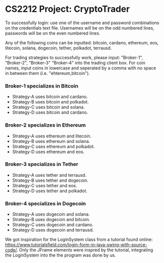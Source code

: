# CS2212 Project: CryptoTrader
To successfully login: use one of the username and password combinations on the credentials text file. Usernames will be on the odd numbered lines, passwords will be on the even numbered lines.

Any of the following coins can be inputted: bitcoin, cardano, ethereum, eos, litecoin, solana, dogecoin, tether, polkadot, terrausd.

For trading strategies to successfully work, please input: "Broker-1", "Broker-2", "Broker-3" "Broker-4" into the trading client box. For coin names, input coins in lowercase and seperated by a comma with no space in between them (i.e. "ehtereum,bitcoin").

### Broker-1 specializes in Bitcoin
- Strategy-A uses bitcoin and cardano.
- Strategy-B uses bitcoin and polkadot.
- Strategy-C uses bitcoin and solana.
- Strategy-D uses bitcoin and cardano.

### Broker-2 specializes in Ethereum
- Strategy-A uses ethereum and litecoin.
- Strategy-B uses ethereum and solana.
- Strategy-C uses ethereum and polkadot.
- Strategy-D uses ethereum and eos.

### Broker-3 specializes in Tether
- Strategy-A uses tether and terrausd.
- Strategy-B uses tether and dogecoin.
- Strategy-C uses tether and eos.
- Strategy-D uses tether and polkadot.

### Broker-4 specializes in Dogecoin
- Strategy-A uses dogecoin and solana.
- Strategy-B uses dogecoin and bitcoin.
- Strategy-C uses dogecoin and cardano.
- Strategy-D uses dogecoin and terrausd.


We got inspiration for the LoginSystem class from a tutorial found online: https://www.tutorialsfield.com/login-form-in-java-swing-with-source-code/. Only the JFrame elements were inspred by the tutorial, integrating the LoginSystem into the the program was done by us.
